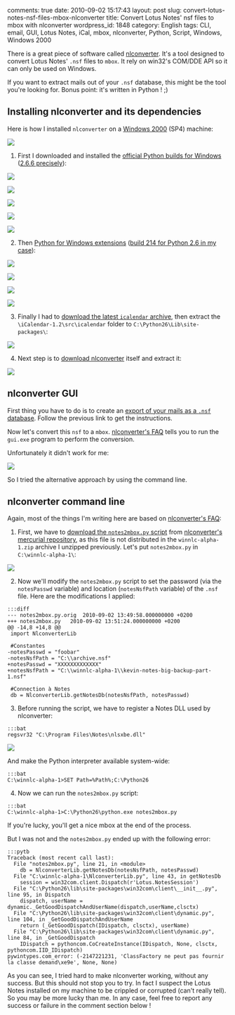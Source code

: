 comments: true
date: 2010-09-02 15:17:43
layout: post
slug: convert-lotus-notes-nsf-files-mbox-nlconverter
title: Convert Lotus Notes' nsf files to mbox with nlconverter
wordpress_id: 1848
category: English
tags: CLI, email, GUI, Lotus Notes, iCal, mbox, nlconverter, Python, Script, Windows, Windows 2000

There is a great piece of software called [nlconverter](http://code.google.com/p/nlconverter/). It's a tool designed to convert Lotus Notes' `.nsf` files to `mbox`. It rely on win32's COM/DDE API so it can only be used on Windows.

If you want to extract mails out of your `.nsf` database, this might be the tool you're looking for. Bonus point: it's written in Python ! ;)

## Installing nlconverter and its dependencies

Here is how I installed `nlconverter` on a [Windows 2000](http://www.amazon.com/gp/product/B0006HMWO4/ref=as_li_tf_tl?ie=UTF8&tag=kevideld-20&linkCode=as2&camp=217145&creative=399381&creativeASIN=B0006HMWO4) (SP4) machine:

![](http://www.assoc-amazon.com/e/ir?t=kevideld-20&l=as2&o=1&a=B0006HMWO4&camp=217145&creative=399381)

  1. First I downloaded and installed the [official Python builds for Windows](http://www.python.org/download/releases/) ([2.6.6 precisely](http://www.python.org/ftp/python/2.6.6/python-2.6.6.msi)):

![](/static/uploads/2010/08/001-python-266-install-on-windows-2000.png)

![](/static/uploads/2010/08/002-python-266-install-on-windows-2000.png)

![](/static/uploads/2010/08/003-python-266-install-on-windows-2000.png)

![](/static/uploads/2010/08/004-python-266-install-on-windows-2000.png)

![](/static/uploads/2010/08/005-python-266-install-on-windows-2000.png)

  2. Then [Python for Windows extensions](http://sourceforge.net/projects/pywin32/) ([build 214 for Python 2.6 in my case](http://sourceforge.net/projects/pywin32/files/pywin32/Build%20214/pywin32-214.win32-py2.6.exe/download)):

![](/static/uploads/2010/08/001-pywin32-214-install-on-windows-2000.png)

![](/static/uploads/2010/08/002-pywin32-214-install-on-windows-2000.png)

![](/static/uploads/2010/08/003-pywin32-214-install-on-windows-2000.png)

![](/static/uploads/2010/08/004-pywin32-214-install-on-windows-2000.png)

  3. Finally I had to [download the latest `icalendar` archive](http://pypi.python.org/pypi/icalendar), then extract the `\iCalendar-1.2\src\icalendar` folder to `C:\Python26\Lib\site-packages\`:

![](/static/uploads/2010/08/extract-icalendar-python-package-on-windows.png)

  4. Next step is to [download nlconverter](http://code.google.com/p/nlconverter/downloads) itself and extract it:

![](/static/uploads/2010/08/nlconverter-install-on-windows.png)

## nlconverter GUI

First thing you have to do is to create an [export of your mails as a `.nsf` database](http://kevin.deldycke.com/2010/06/how-to-export-backup-lotus-notes-mails/). Follow the previous link to get the instructions.

Now let's convert this `nsf` to a `mbox`. [nlconverter's FAQ](http://code.google.com/p/nlconverter/wiki/Faq) tells you to run the `gui.exe` program to perform the conversion.

Unfortunately it didn't work for me:

![](/static/uploads/2010/08/nlconverter-gui-fail.png)

So I tried the alternative approach by using the command line.

## nlconverter command line

Again, most of the things I'm writing here are based on [nlconverter's FAQ](http://code.google.com/p/nlconverter/wiki/Faq):

  1. First, we have to [download the `notes2mbox.py` script](http://nlconverter.googlecode.com/hg/notes2mbox.py) from [nlconverter's mercurial repository](http://code.google.com/p/nlconverter/source/browse/), as this file is not distributed in the `winnlc-alpha-1.zip` archive I unzipped previously. Let's put `notes2mbox.py` in `C:\winnlc-alpha-1\`:

![](/static/uploads/2010/09/download-notes2mbox-python-script.png)

  2. Now we'll modify the `notes2mbox.py` script to set the password (via the `notesPasswd` variable) and location (`notesNsfPath` variable) of the `.nsf` file. Here are the modifications I applied:

    :::diff
    --- notes2mbox.py.orig	2010-09-02 13:49:58.000000000 +0200
    +++ notes2mbox.py	2010-09-02 13:51:24.000000000 +0200
    @@ -14,8 +14,8 @@
     import NlconverterLib

     #Constantes
    -notesPasswd = "foobar"
    -notesNsfPath = "C:\\archive.nsf"
    +notesPasswd = "XXXXXXXXXXXXX"
    +notesNsfPath = "C:\\winnlc-alpha-1\\kevin-notes-big-backup-part-1.nsf"

     #Connection à Notes
     db = NlconverterLib.getNotesDb(notesNsfPath, notesPasswd)

  3. Before running the script, we have to register a Notes DLL used by nlconverter:

    :::bat
    regsvr32 "C:\Program Files\Notes\nlsxbe.dll"

![](/static/uploads/2010/08/notes-nlsxbe-dll-registered1.png)

And make the Python interpreter available system-wide:

    :::bat
    C:\winnlc-alpha-1>SET Path=%Path%;C:\Python26

  4. Now we can run the `notes2mbox.py` script:

    :::bat
    C:\winnlc-alpha-1>C:\Python26\python.exe notes2mbox.py

If you're lucky, you'll get a nice mbox at the end of the process.

But I was not and the `notes2mbox.py` ended up with the following error:

    :::pytb
    Traceback (most recent call last):
      File "notes2mbox.py", line 21, in <module>
        db = NlconverterLib.getNotesDb(notesNsfPath, notesPasswd)
      File "C:\winnlc-alpha-1\NlconverterLib.py", line 43, in getNotesDb
        session = win32com.client.Dispatch(r'Lotus.NotesSession')
      File "C:\Python26\lib\site-packages\win32com\client\__init__.py", line 95, in Dispatch
        dispatch, userName = dynamic._GetGoodDispatchAndUserName(dispatch,userName,clsctx)
      File "C:\Python26\lib\site-packages\win32com\client\dynamic.py", line 104, in _GetGoodDispatchAndUserName
        return (_GetGoodDispatch(IDispatch, clsctx), userName)
      File "C:\Python26\lib\site-packages\win32com\client\dynamic.py", line 84, in _GetGoodDispatch
        IDispatch = pythoncom.CoCreateInstance(IDispatch, None, clsctx, pythoncom.IID_IDispatch)
    pywintypes.com_error: (-2147221231, 'ClassFactory ne peut pas fournir la classe demand\xe9e', None, None)

As you can see, I tried hard to make nlconverter working, without any success. But this should not stop you to try. In fact I suspect the Lotus Notes installed on my machine to be crippled or corrupted (can't really tell). So you may be more lucky than me. In any case, feel free to report any success or failure in the comment section below !

